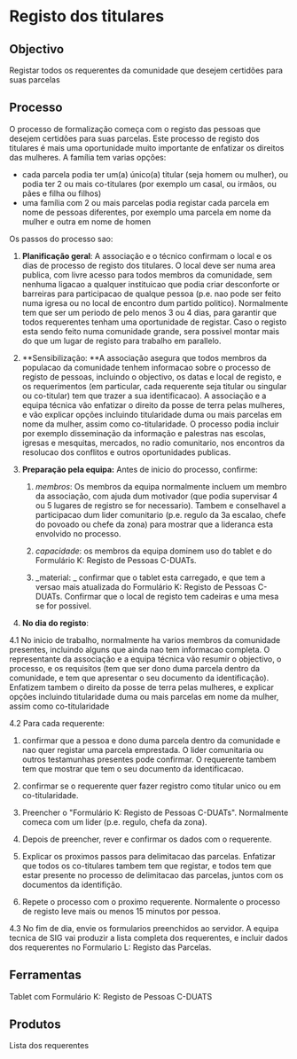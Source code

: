 # Registo dos titulares

## Objectivo

Registar todos os requerentes da comunidade que desejem certidões para suas parcelas

## Processo

O processo de formalização começa com o registo das pessoas que desejem certidões para suas parcelas. Este processo de registo dos titulares é mais uma oportunidade muito importante de enfatizar os direitos das mulheres. A família tem varias opções:

* cada parcela podia ter um\(a\) único\(a\) titular \(seja homem ou mulher\), ou podia ter 2 ou mais co-titulares \(por exemplo um casal, ou irmãos, ou pães e filha ou filhos\)
* uma família com 2 ou mais parcelas podia registar cada parcela em nome de pessoas diferentes, por exemplo uma parcela em nome da mulher e outra em nome de homen

Os passos do processo sao:

1. **Planificação geral**: A associação e o técnico confirmam o local e os dias de processo de registo dos titulares. O local deve ser numa area publica, com livre acesso para todos membros da comunidade, sem nenhuma ligacao a qualquer instituicao que podia criar desconforte or barreiras para participacao de qualque pessoa \(p.e. nao pode ser feito numa igresa ou no local de encontro dum partido politico\). Normalmente tem que ser um periodo de pelo menos 3 ou 4 dias, para garantir que todos requerentes tenham uma oportunidade de registar. Caso o registo esta sendo feito numa comunidade grande, sera possivel montar mais do que um lugar de registo para trabalho em parallelo.

2. **Sensibilização: **A associação asegura que todos membros da populacao da comunidade tenhem informacao sobre o processo de registo de pessoas, incluindo o objectivo, os datas e local de registo, e os requerimentos \(em particular, cada requerente seja titular ou singular ou co-titular\) tem que trazer a sua identificacao\). A associação e a equipa técnica vão enfatizar o direito da posse de terra pelas mulheres, e vão explicar opções incluindo titularidade duma ou mais parcelas em nome da mulher, assim como co-titularidade. O processo podia incluir por exemplo disseminação da informação e palestras nas escolas, igresas e mesquitas, mercados, no radio comunitario, nos encontros da resolucao dos conflitos e outros  oportunidades publicas.

3. **Preparação pela equipa:** Antes de inicio do processo, confirme:

   1. _membros_: Os membros da equipa normalmente incluem um membro da associação, com ajuda dum motivador \(que podia supervisar 4 ou 5 lugares de registro se for necessario\). Tambem e conselhavel a participacao dum lider comunitario \(p.e. regulo da 3a escalao, chefe do povoado ou chefe da zona\) para mostrar que a lideranca esta envolvido no processo.

   2. _capacidade_: os membros da equipa dominem uso do tablet e do Formulário K: Registo de Pessoas C-DUATs.

   3. _material: _ confirmar que o tablet esta carregado, e que tem a versao mais atualizada do Formulário K: Registo de Pessoas C-DUATs. Confirmar que o local de registo tem cadeiras e uma mesa se for possivel.

4. **No dia do registo**:

4.1 No inicio de trabalho, normalmente ha varios membros da comunidade presentes, incluindo alguns que ainda nao tem informacao completa. O representante da associação e a equipa técnica vão resumir o objectivo, o processo, e os requisitos \(tem que ser dono duma parcela dentro da comunidade, e tem que apresentar o seu documento da identificação\). Enfatizem tambem o direito da posse de terra pelas mulheres, e explicar opções incluindo titularidade duma ou mais parcelas em nome da mulher, assim como co-titularidade

4.2 Para cada requerente:

1. confirmar que a pessoa e dono duma parcela dentro da comunidade e nao quer registar uma parcela emprestada. O lider comunitaria ou outros testamunhas presentes pode confirmar. O requerente tambem tem que mostrar que tem o seu documento da identificacao.

2. confirmar se o requerente quer fazer registro como titular unico ou em co-titularidade.

3. Preencher o "Formulário K: Registo de Pessoas C-DUATs". Normalmente comeca com um lider \(p.e. regulo, chefa da zona\).

4. Depois de preencher, rever e confirmar os dados com o requerente.

5. Explicar os proximos passos para delimitacao das parcelas. Enfatizar que todos os co-titulares tambem tem que registar, e todos tem que estar presente no processo de delimitacao das parcelas, juntos com os documentos da identifição.

6. Repete o processo com o proximo requerente. Normalente o processo de registo leve mais ou menos 15 minutos por pessoa.

4.3 No fim de dia, envie os formularios preenchidos ao servidor. A equipa tecnica de SIG vai produzir a lista completa dos requerentes, e incluir dados dos requerentes no Formulario L: Registo das Parcelas.

## Ferramentas

Tablet com Formulário K: Registo de Pessoas C-DUATS

## Produtos

Lista dos requerentes


